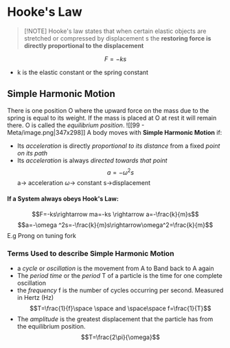 # Hooke's Law
>[!NOTE] Hooke's law states that when certain elastic objects are stretched or compressed by displacement s the **restoring force is directly proportional to the displacement** 

$$F=-ks$$
- k is the elastic constant or the spring constant
## Simple Harmonic Motion
There is one position O where the upward force on the mass due to the spring is equal to its weight. If the mass is placed at O at rest it will remain there. O is called the *equilibrium position*.
![[99 - Meta/image.png|347x298]]
A body moves with **Simple Harmonic Motion** if:
- Its *acceleration* is directly *proportional to its distance* from a fixed *point on its path*
- Its *acceleration* is always *directed towards that point*
$$a=-\omega^2 s$$
a-> acceleration $\omega$-> constant s->displacement

#### If a System always obeys Hook's Law:
$$F=-ks\rightarrow ma=-ks \rightarrow a=-\frac{k}{m}s$$
$$a=-\omega ^2s=-\frac{k}{m}s\rightarrow\omega^2=\frac{k}{m}$$
E.g Prong on tuning fork
### Terms Used to describe Simple Harmonic Motion
- a *cycle* or *oscillation* is the movement from A to Band back to A again
- The *period time* or the *period* T of a particle is the time for one complete oscillation
- the *frequency* f  is the number of cycles occurring per second. Measured in Hertz (Hz)
$$T=\frac{1}{f}\space \space and \space\space f=\frac{1}{T}$$
- The *amplitude* is the greatest displacement that the particle has from the equilibrium position.
$$T=\frac{2\pi}{\omega}$$
